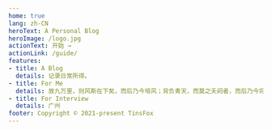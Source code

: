 ```yaml
---
home: true
lang: zh-CN
heroText: A Personal Blog
heroImage: /logo.jpg
actionText: 开始 →
actionLink: /guide/
features:
- title: A Blog
  details: 记录日常所得。
- title: For Me
  details: 故九万里，则风斯在下矣，而后乃今培风；背负青天，而莫之夭阏者，而后乃今将图南。
- title: For Interview
  details: 广州
footer: Copyright © 2021-present TinsFox
---
```

